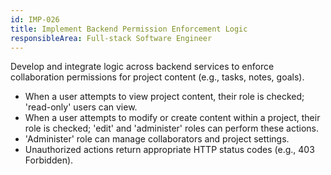```yaml
---
id: IMP-026
title: Implement Backend Permission Enforcement Logic
responsibleArea: Full-stack Software Engineer
---
```

Develop and integrate logic across backend services to enforce collaboration permissions for project content (e.g., tasks, notes, goals).
- When a user attempts to view project content, their role is checked; 'read-only' users can view.
- When a user attempts to modify or create content within a project, their role is checked; 'edit' and 'administer' roles can perform these actions.
- 'Administer' role can manage collaborators and project settings.
- Unauthorized actions return appropriate HTTP status codes (e.g., 403 Forbidden).